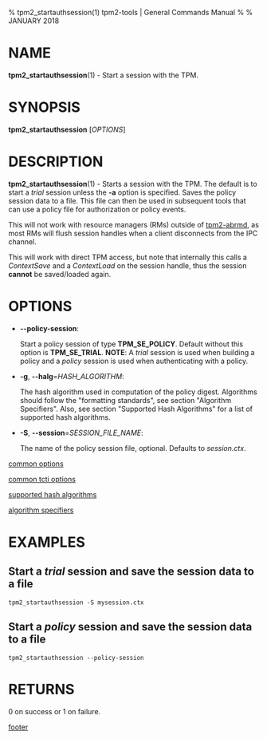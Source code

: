 % tpm2_startauthsession(1) tpm2-tools | General Commands Manual
%
% JANUARY 2018

# NAME

**tpm2_startauthsession**(1) - Start a session with the TPM.

# SYNOPSIS

**tpm2_startauthsession** [*OPTIONS*]

# DESCRIPTION

**tpm2_startauthsession**(1) - Starts a session with the TPM. The default is
to start a *trial* session unless the **-a** option is specified.
Saves the policy session data to a file. This file can then be used in subsequent
tools that can use a policy file for authorization or policy events.

This will not work with resource managers (RMs) outside of [tpm2-abrmd](https://github.com/tpm2-software/tpm2-abrmd), as most RMs will
flush session handles when a client disconnects from the IPC channel.

This will work with direct TPM access, but note that internally this calls a *ContextSave* and a *ContextLoad* on the session handle, thus the session **cannot** be saved/loaded again.

# OPTIONS

  * **--policy-session**:

    Start a policy session of type **TPM_SE_POLICY**. Default without this option
    is **TPM_SE_TRIAL**.
    **NOTE**: A *trial* session is used when building a policy and a *policy*
    session is used when authenticating with a policy.

  * **-g**, **--halg**=_HASH\_ALGORITHM_:

    The hash algorithm used in computation of the policy digest. Algorithms
    should follow the "formatting standards", see section "Algorithm Specifiers".
    Also, see section "Supported Hash Algorithms" for a list of supported hash
    algorithms.

  * **-S**, **--session**=_SESSION\_FILE\_NAME_:

    The name of the policy session file, optional. Defaults to *session.ctx*.


[common options](common/options.md)

[common tcti options](common/tcti.md)

[supported hash algorithms](common/hash.md)

[algorithm specifiers](common/alg.md)

# EXAMPLES

## Start a *trial* session and save the session data to a file
```
tpm2_startauthsession -S mysession.ctx
```

## Start a *policy* session and save the session data to a file
```
tpm2_startauthsession --policy-session
```

# RETURNS

0 on success or 1 on failure.

[footer](common/footer.md)
